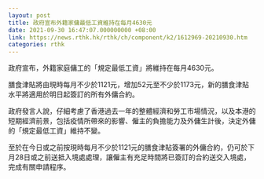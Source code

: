 ```yaml
---
layout: post
title: 政府宣布外籍家傭最低工資維持在每月4630元
date: 2021-09-30 16:47:07.000000000 +08:00
link: https://news.rthk.hk/rthk/ch/component/k2/1612969-20210930.htm
categories: rthk
---
```


政府宣布，外籍家庭傭工的「規定最低工資」將維持在每月4630元。

膳食津貼將由現時每月不少於1121元，增加52元至不少於1173元，新的膳食津貼水平將適用於明日起簽訂的所有外傭合約。

政府發言人說，仔細考慮了香港過去一年的整體經濟和勞工市場情況，以及本港的短期經濟前景，包括疫情所帶來的影響、僱主的負擔能力及外傭生計後，決定外傭的「規定最低工資」維持不變。

至於在今日或之前按現時每月不少於1121元的膳食津貼簽署的外傭合約，仍可於下月28日或之前送抵入境處處理，讓僱主有充足時間將已簽訂的合約送交入境處，完成有關申請程序。
